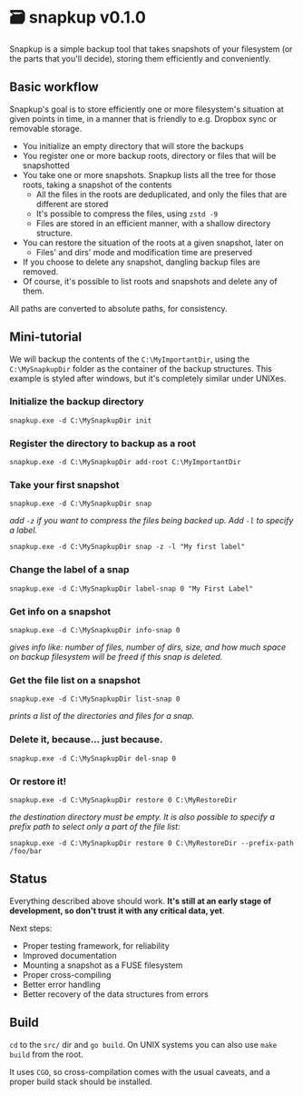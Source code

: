 # 🗃️ snapkup v0.1.0

Snapkup is a simple backup tool that takes snapshots of your filesystem (or the parts that you'll decide), storing them efficiently and conveniently.

## Basic workflow

Snapkup's goal is to store efficiently one or more filesystem's situation at given points in time, in a manner that is friendly to e.g. Dropbox sync or removable storage.

- You initialize an empty directory that will store the backups
- You register one or more backup roots, directory or files that will be snapshotted
- You take one or more snapshots. Snapkup lists all the tree for those roots, taking a snapshot of the contents
    - All the files in the roots are deduplicated, and only the files that are different are stored
    - It's possible to compress the files, using  `zstd -9`
    - Files are stored in an efficient manner, with a shallow directory structure.
- You can restore the situation of the roots at a given snapshot, later on
    - Files' and dirs' mode and modification time are preserved
- If you choose to delete any snapshot, dangling backup files are removed.
- Of course, it's possible to list roots and snapshots and delete any of them.

All paths are converted to absolute paths, for consistency.

## Mini-tutorial

We will backup the contents of the `C:\MyImportantDir`, using the `C:\MySnapkupDir` folder as the container of the backup structures. This example is styled after windows, but it's completely similar under UNIXes.

### Initialize the backup directory

`snapkup.exe -d C:\MySnapkupDir init`

### Register the directory to backup as a root

`snapkup.exe -d C:\MySnapkupDir add-root C:\MyImportantDir`

### Take your first snapshot

`snapkup.exe -d C:\MySnapkupDir snap`

*add `-z` if you want to compress the files being backed up. Add `-l` to specify a label.*

`snapkup.exe -d C:\MySnapkupDir snap -z -l "My first label"`

### Change the label of a snap

`snapkup.exe -d C:\MySnapkupDir label-snap 0 "My First Label"`

### Get info on a snapshot

`snapkup.exe -d C:\MySnapkupDir info-snap 0`

*gives info like: number of files, number of dirs, size, and how much space on backup filesystem will be freed if this snap is deleted.*

### Get the file list on a snapshot

`snapkup.exe -d C:\MySnapkupDir list-snap 0`

*prints a list of the directories and files for a snap.*

### Delete it, because... just because.

`snapkup.exe -d C:\MySnapkupDir del-snap 0`

### Or restore it!

`snapkup.exe -d C:\MySnapkupDir restore 0 C:\MyRestoreDir`

*the destination directory must be empty. It is also possible to specify a prefix path to select only a part of the file list:*

`snapkup.exe -d C:\MySnapkupDir restore 0 C:\MyRestoreDir --prefix-path /foo/bar`

## Status

Everything described above should work. **It's still at an early stage of development, so don't trust it with any critical data, yet**. 

Next steps:

- Proper testing framework, for reliability
- Improved documentation
- Mounting a snapshot as a FUSE filesystem
- Proper cross-compiling
- Better error handling
- Better recovery of the data structures from errors

## Build

`cd` to the `src/` dir and `go build`. On UNIX systems you can also use `make build` from the root.

It uses `CGO`, so cross-compilation comes with the usual caveats, and a proper build stack should be installed.